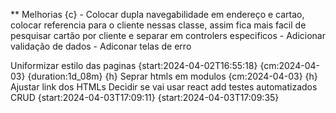 ** Melhorias {c}
    - Colocar dupla navegabilidade em endereço e cartao, colocar referencia para o cliente nessas classe, assim fica mais facil de pesquisar cartão por cliente e separar em controlers especificos
    - Adicionar validação de dados
    - Adiconar telas de erro



Uniformizar estilo das paginas {start:2024-04-02T16:55:18} {cm:2024-04-03} {duration:1d_08m} {h}
Seprar htmls em modulos {cm:2024-04-03} {h}
Ajustar link dos HTMLs
Decidir se vai usar react
add testes automatizados CRUD {start:2024-04-03T17:09:11} {start:2024-04-03T17:09:35}
